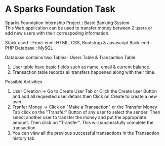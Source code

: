 # A Sparks Foundation Task
Sparks Foundation Internship Project : Basic Banking System  
This Web application can be used to transfer money between 2 users or add new users with their correspoding information.

Stack used - 
Front-end : HTML, CSS, Bootstrap & Javascript 
Back-end : PHP 
Database : MySQL   

Database contains two Tables- Users Table & Transaction Table 
1. User table have basic fields such as name, email & current balance. 
2. Transaction table records all transfers happened along with their time.  

Possible Activities
1. User Creation -> Go to Create User Tab or Click the Create user Button and add all requested user details then Click on Create to create a new user.
2. Trsnfer Money -> Click on "Make a Transaction" or the Transfer Money Tab click on the "Transfer" Button of any user to select the sender. Then select another user to transfer the money and put the appropriate amount. Then click on "Transfer". This will successfully complete the transaction.
3. You can view all the previous successful transactions in the Transaction history tab.
